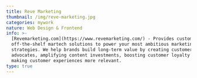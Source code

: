 ```yaml
---
title: Reve Marketing
thumbnail: /img/reve-marketing.jpg
categories: mywork
nature: Web Design & Frontend
info: >-
  [Revemarketing.com](https://www.revemarketing.com/) - Provides customizable
  off-the-shelf martech solutions to power your most ambitious marketing
  strategies. We help brands build long-term value by creating customer
  advocates, amplifying content investments, boosting customer loyalty and
  making customer experiences more relevant.
type: true
---
```


